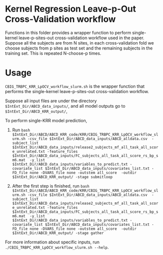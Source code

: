 # Kernel Regression Leave-p-Out Cross-Validation workflow

Functions in this folder provides a wrapper function to perform single-kernel leave-p-sites-out cross-validation workflow used in the paper. Suppose all the subjects are from N sites, in each cross-validation fold we choose subjects from p sites as test set and the remaining subjects in the training set. This is repeated N-choose-p times.

# Usage
`CBIG_TRBPC_KRR_LpOCV_workflow_slurm.sh` is the wrapper function that performs the  single-kernel leave-p-sites-out cross-validation workflow.

Suppose all input files are under the directory `$IntExt_Dir/ABCD_data_inputs/`, and all model outputs go to `$IntExt_Dir/ABCD_KRR_output/`,

To perform single-KRR model prediction, 

1. Run `bash $IntExt_Dir/ABCD/ABCD_KRR_code/KRR/CBIG_TRBPC_KRR_LpOCV_workflow_slurm.sh -csv_file $IntExt_Dir/ABCD_data_inputs/ABCD_alldata.csv 
	-subject_list $IntExt_Dir/ABCD_data_inputs/release2_subjects_mf_all_task_all_score_unrelated.txt -feature_files $IntExt_Dir/ABCD_data_inputs/FC_subjects_all_task_all_score_rs_bp_sm6.mat 
	-y_list $IntExt_Dir/ABCD_data_inputs/variables_to_predict.txt -covariate_list $IntExt_Dir/ABCD_data_inputs/covariates_list.txt -FD_file none -DVARS_file none -outstem all_score 
	-outdir $IntExt_Dir/ABCD_KRR_output/ -stage submitloop`

2. After the first step is finished, run `bash $IntExt_Dir/ABCD/ABCD_KRR_code/KRR/CBIG_TRBPC_KRR_LpOCV_workflow_slurm.sh -csv_file $IntExt_Dir/ABCD_data_inputs/ABCD_alldata.csv 
	-subject_list $IntExt_Dir/ABCD_data_inputs/release2_subjects_mf_all_task_all_score_unrelated.txt -feature_files $IntExt_Dir/ABCD_data_inputs/FC_subjects_all_task_all_score_rs_bp_sm6.mat 
	-y_list $IntExt_Dir/ABCD_data_inputs/variables_to_predict.txt -covariate_list $IntExt_Dir/ABCD_data_inputs/covariates_list.txt -FD_file none -DVARS_file none -outstem all_score 
	-outdir $IntExt_Dir/ABCD_KRR_output/ -stage gather`

For more information about specific inputs, run `./CBIG_TRBPC_KRR_LpOCV_workflow_slurm.sh --help`.
